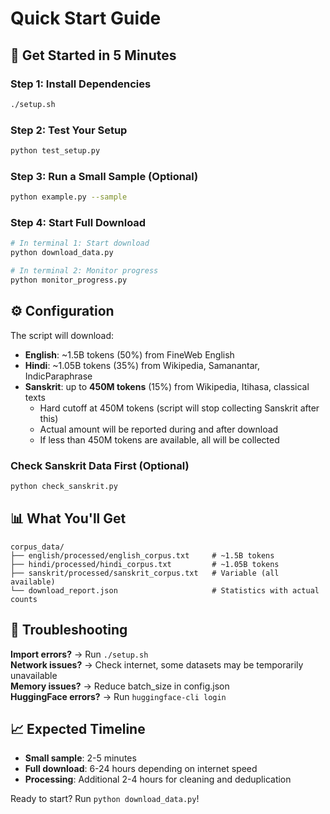 # Quick Start Guide

## 🚀 Get Started in 5 Minutes

### Step 1: Install Dependencies
```bash
./setup.sh
```

### Step 2: Test Your Setup
```bash
python test_setup.py
```

### Step 3: Run a Small Sample (Optional)
```bash
python example.py --sample
```

### Step 4: Start Full Download
```bash
# In terminal 1: Start download
python download_data.py

# In terminal 2: Monitor progress
python monitor_progress.py
```

## ⚙️ Configuration

The script will download:
- **English**: ~1.5B tokens (50%) from FineWeb English
- **Hindi**: ~1.05B tokens (35%) from Wikipedia, Samanantar, IndicParaphrase
- **Sanskrit**: up to **450M tokens** (15%) from Wikipedia, Itihasa, classical texts
  - Hard cutoff at 450M tokens (script will stop collecting Sanskrit after this)
  - Actual amount will be reported during and after download
  - If less than 450M tokens are available, all will be collected

### Check Sanskrit Data First (Optional)
```bash
python check_sanskrit.py
```

## 📊 What You'll Get

```
corpus_data/
├── english/processed/english_corpus.txt     # ~1.5B tokens
├── hindi/processed/hindi_corpus.txt         # ~1.05B tokens  
├── sanskrit/processed/sanskrit_corpus.txt   # Variable (all available)
└── download_report.json                     # Statistics with actual counts
```

## 🔧 Troubleshooting

**Import errors?** → Run `./setup.sh`  
**Network issues?** → Check internet, some datasets may be temporarily unavailable  
**Memory issues?** → Reduce batch_size in config.json  
**HuggingFace errors?** → Run `huggingface-cli login`  

## 📈 Expected Timeline

- **Small sample**: 2-5 minutes
- **Full download**: 6-24 hours depending on internet speed
- **Processing**: Additional 2-4 hours for cleaning and deduplication

Ready to start? Run `python download_data.py`!
